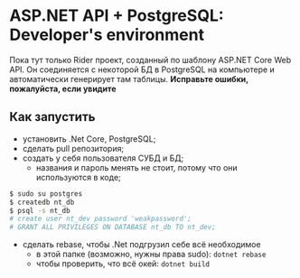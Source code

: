 # ASP.NET API + PostgreSQL: Developer's environment
Пока тут только Rider проект, созданный по шаблону ASP.NET Core Web API. Он соединяется с некоторой БД в PostgreSQL на компьютере и автоматически генерирует там таблицы.
**Исправьте ошибки, пожалуйста, если увидите**

## Как запустить
* установить .Net Core, PostgreSQL;
* сделать pull репозитория;
* создать у себя пользователя СУБД и БД;
    * названия и пароль менять не стоит, потому что они используются в коде;
``` bash
$ sudo su postgres
$ createdb nt_db
$ psql -s nt_db
# create user nt_dev password 'weakpassword';
# GRANT ALL PRIVILEGES ON DATABASE nt_db TO nt_dev;
```
* сделать rebase, чтобы .Net подгрузил себе всё необходимое
    * в этой папке (возможно, нужны права sudo): `dotnet rebase`
    * чтобы проверить, что всё окей: `dotnet build`
